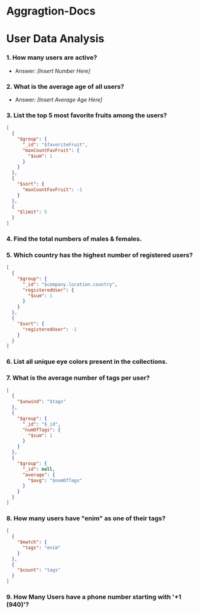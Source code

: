 # Aggragtion-Docs

# User Data Analysis

### 1. How many users are active?

- Answer: _[Insert Number Here]_

### 2. What is the average age of all users?

- Answer: _[Insert Average Age Here]_

### 3. List the top 5 most favorite fruits among the users?

```json
[
  {
    "$group": {
      "_id": "$favoriteFruit",
      "maxCountFavFruit": {
        "$sum": 1
      }
    }
  },
  {
    "$sort": {
      "maxCountFavFruit": -1
    }
  },
  {
    "$limit": 5
  }
]
```

### 4. Find the total numbers of males & females.

### 5. Which country has the highest number of registered users?

```json
[
  {
    "$group": {
      "_id": "$company.location.country",
      "registeredUser": {
        "$sum": 1
      }
    }
  },
  {
    "$sort": {
      "registeredUser": -1
    }
  }
]
```

### 6. List all unique eye colors present in the collections.

### 7. What is the average number of tags per user?

```json
[
  {
    "$unwind": "$tags"
  },
  {
    "$group": {
      "_id": "$_id",
      "numOfTags": {
        "$sum": 1
      }
    }
  },
  {
    "$group": {
      "_id": null,
      "average": {
        "$avg": "$numOfTags"
      }
    }
  }
]
```

### 8. How many users have "enim" as one of their tags?

```json
[
  {
    "$match": {
      "tags": "enim"
    }
  },
  {
    "$count": "tags"
  }
]
```

### 9. How Many Users have a phone number starting with '+1 (940)'?
